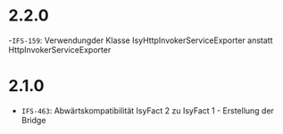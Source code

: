 # 2.2.0
-`IFS-159`: Verwendungder Klasse IsyHttpInvokerServiceExporter anstatt HttpInvokerServiceExporter

# 2.1.0
- `IFS-463`: Abwärtskompatibilität IsyFact 2 zu IsyFact 1 - Erstellung der Bridge


